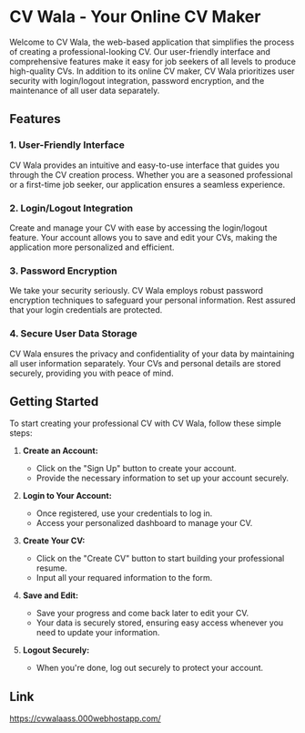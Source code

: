 # CV Wala - Your Online CV Maker

Welcome to CV Wala, the web-based application that simplifies the process of creating a professional-looking CV. Our user-friendly interface and comprehensive features make it easy for job seekers of all levels to produce high-quality CVs. In addition to its online CV maker, CV Wala prioritizes user security with login/logout integration, password encryption, and the maintenance of all user data separately.

## Features

### 1. User-Friendly Interface
CV Wala provides an intuitive and easy-to-use interface that guides you through the CV creation process. Whether you are a seasoned professional or a first-time job seeker, our application ensures a seamless experience.

### 2. Login/Logout Integration
Create and manage your CV with ease by accessing the login/logout feature. Your account allows you to save and edit your CVs, making the application more personalized and efficient.

### 3. Password Encryption
We take your security seriously. CV Wala employs robust password encryption techniques to safeguard your personal information. Rest assured that your login credentials are protected.

### 4. Secure User Data Storage
CV Wala ensures the privacy and confidentiality of your data by maintaining all user information separately. Your CVs and personal details are stored securely, providing you with peace of mind.

## Getting Started

To start creating your professional CV with CV Wala, follow these simple steps:

1. **Create an Account:**
   - Click on the "Sign Up" button to create your account.
   - Provide the necessary information to set up your account securely.

2. **Login to Your Account:**
   - Once registered, use your credentials to log in.
   - Access your personalized dashboard to manage your CV.

3. **Create Your CV:**
   - Click on the "Create CV" button to start building your professional resume.
   - Input all your requared information to the form.

4. **Save and Edit:**
   - Save your progress and come back later to edit your CV.
   - Your data is securely stored, ensuring easy access whenever you need to update your information.

5. **Logout Securely:**
   - When you're done, log out securely to protect your account.

## Link
https://cvwalaass.000webhostapp.com/
